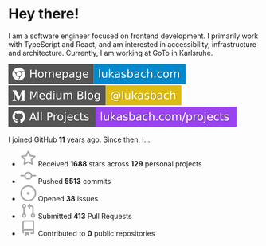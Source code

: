 # Hey there!

I am a software engineer focused on frontend development. I primarily work with TypeScript and React, and am interested in accessibility, infrastructure and architecture. Currently, I am working at GoTo in Karlsruhe.

[![Homepage](./icons/homepage.svg)](https://lukasbach.com)
[![Medium Blog](./icons/medium.svg)](https://medium.com/@lukasbach)
[![My Projects](./icons/projects.svg)](https://lukasbach.com/projects)

I joined GitHub **11** years ago. Since then, I...

- ![](./icons/star.svg) Received **1688** stars across **129** personal projects
- ![](./icons/commit.svg) Pushed **5513** commits
- ![](./icons/issues.svg) Opened **38** issues
- ![](./icons/pr.svg) Submitted **413** Pull Requests
- ![](./icons/repo.svg) Contributed to **0** public repositories
